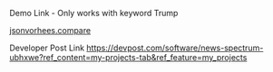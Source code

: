 Demo Link - Only works with keyword Trump

[jsonvorhees.compare](url)

Developer Post Link
https://devpost.com/software/news-spectrum-ubhxwe?ref_content=my-projects-tab&ref_feature=my_projects

